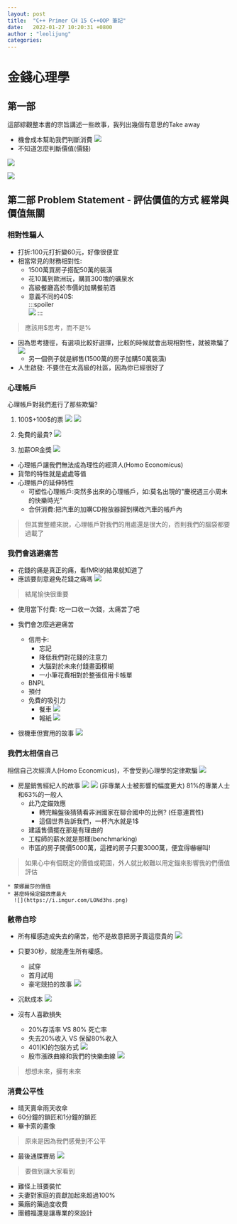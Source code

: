 ```yaml
---
layout: post
title:  "C++ Primer CH 15 C++OOP 筆記"
date:   2022-01-27 10:20:31 +0800
author : "leolijung"
categories: 
---
```


# 金錢心理學
## 第一部 
這部綜觀整本書的宗旨講述一些故事，我列出幾個有意思的Take away
* 機會成本幫助我們判斷消費
![](https://i.imgur.com/q1pHHzd.png)
* 不知道怎麼判斷價值(價錢)

![](https://i.imgur.com/Vsw8XJt.png)

![](https://i.imgur.com/lrcaXeu.png)
## 第二部 Problem Statement - 評估價值的方式 經常與價值無關
### 相對性騙人
* 打折:100元打折變60元，好像很便宜
* 相當常見的財務相對性:
    * 1500萬買房子搭配50萬的裝潢
    * 花10萬到歐洲玩，購買300塊的礦泉水
    * 高級餐廳高於市價的加購餐前酒
    * 意義不同的40$:    
        :::spoiler    
        ![](https://i.imgur.com/XxnYM2M.png)
        :::

> 應該用$思考，而不是%

* 因為思考捷徑，有選項比較好選擇，比較的時候就會出現相對性，就被欺騙了
  ![](https://i.imgur.com/3JAEZHH.png)
    * 另一個例子就是綁售(1500萬的房子加購50萬裝潢)
* 人生啟發: 不要住在太高級的社區，因為你已經很好了    
  
### 心理帳戶
心理帳戶對我們進行了那些欺騙?
1. 100\$+100\$的票
![](https://i.imgur.com/q9JWDNm.png)
![](https://i.imgur.com/ddLtqld.png)

2. 免費的最貴?
![](https://i.imgur.com/q4DgjIB.png)

3. 加薪OR金獎
![](https://i.imgur.com/CZseZO5.png)

* 心理帳戶讓我們無法成為理性的經濟人(Homo Economicus)
* 貨幣的特性就是處處等值
* 心理帳戶的延伸特性
    * 可塑性心理帳戶:突然多出來的心理帳戶，如:莫名出現的"慶祝週三小周末的快樂時光"
    * 合併消費:把汽車的加購CD撥放器歸到構改汽車的帳戶內
    
> 但其實整體來說，心理帳戶對我們的用處還是很大的，否則我們的腦袋都要過載了

### 我們會逃避痛苦 

* 花錢的痛是真正的痛，看fMRI的結果就知道了
* 應該要刻意避免花錢之痛嗎
![](https://i.imgur.com/szfin6M.png)
> 結尾愉快很重要
* 使用當下付費: 吃一口收一次錢，太痛苦了吧
* 我們會怎麼逃避痛苦
    * 信用卡:
        * 忘記
        * 降低我們對花錢的注意力
        * 大腦對於未來付錢畫面模糊
        * 一小筆花費相對於整張信用卡帳單
    * BNPL
    * 預付
    * 免費的吸引力
        * 餐車
        ![](https://i.imgur.com/nA1zTE3.png)
        * 報紙
        ![](https://i.imgur.com/pr804Dn.png)

* 很機車但實用的故事
![](https://i.imgur.com/fhwvZ40.png)

### 我們太相信自己
相信自己次經濟人(Homo Economicus)，不會受到心理學的定律欺騙
![](https://i.imgur.com/hWGXJXE.png)

* 房屋銷售經紀人的故事
  ![](https://i.imgur.com/sr0lrmA.png)
  ![](https://i.imgur.com/awAdlOy.png)
  (非專業人士被影響的幅度更大)
  81%的專業人士和63%的一般人
    * 此乃定錨效應
        * 轉完輪盤後猜猜看非洲國家在聯合國中的比例? (任意連貫性)
        * 這個世界告訴我們，一杯汽水就是1$
    * 建議售價擺在那是有理由的
    * 工程師的薪水就是那樣(benchmarking)
    * 市區的房子開價5000萬，這裡的房子只要3000萬，便宜得嚇嚇叫!
> 如果心中有個既定的價值或範圍，外人就比較難以用定錨來影響我的們價值評估

    * 蒙娜麗莎的價值
    * 甚麼時候定錨效應最大
      ![](https://i.imgur.com/LONd3hs.png)

### 敝帚自珍

* 所有權感造成失去的痛苦，他不是故意把房子賣這麼貴的
![](https://i.imgur.com/PiL6Cal.png)
* 只要30秒，就能產生所有權感。
    * 試穿
    * 首月試用
    * 豪宅競拍的故事
    ![](https://i.imgur.com/blD8IKI.png)

* 沉默成本
![](https://i.imgur.com/EWAoZZT.png)
* 沒有人喜歡損失
    * 20%存活率 VS 80% 死亡率
    * 失去20%收入 VS 保留80%收入
    * 401(K)的包裝方式
    ![](https://i.imgur.com/T01ppj6.png)
    * 股市漲跌曲線和我們的快樂曲線
    ![](https://i.imgur.com/7hruVbl.png)

> 想想未來，擁有未來

### 消費公平性
* 晴天賣傘雨天收傘
* 60分鐘的鎖匠和1分鐘的鎖匠
* 畢卡索的畫像

> 原來是因為我們感覺到不公平

* 最後通牒賽局
![](https://i.imgur.com/2cSMsUu.png)

> 要做到讓大家看到
* 難怪上班要裝忙
* 夫妻對家庭的貢獻加起來超過100%
* 藥廠的藥過度收費
* 團體福還是讓專業的來設計
